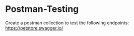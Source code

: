 # Postman-Testing
Create a postman collection to test the following endpoints: https://petstore.swagger.io/


